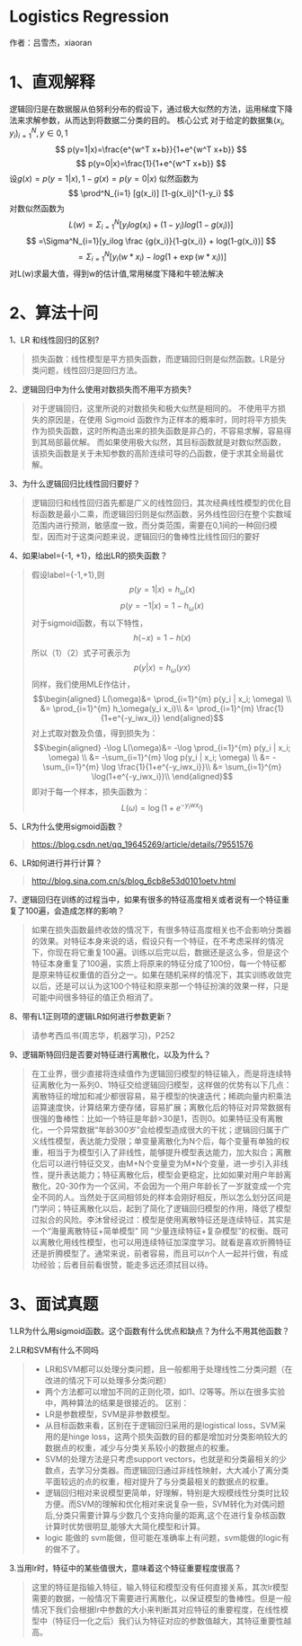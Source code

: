 # Logistics Regression
作者：吕雪杰，xiaoran
# 1、直观解释
逻辑回归是在数据服从伯努利分布的假设下，通过极大似然的方法，运用梯度下降法来求解参数，从而达到将数据二分类的目的。
核心公式
对于给定的数据集$(x_i,y_i)^N_{i=1},y \in {0,1}$
$$ p(y=1|x)=\frac{e^{w^T x+b}}{1+e^{w^T x+b}} $$
$$ p(y=0|x)=\frac{1}{1+e^{w^T x+b}} $$
设$g(x)=p(y=1|x),1-g(x)=p(y=0|x)$
似然函数为
$$ \prod^N_{i=1} [g(x_i)] [1-g(x_i)]^{1-y_i} $$
对数似然函数为
$$ L(w)=\Sigma ^N_{i=1} [y_ilog(x_i)+(1-y_i)log(1-g(x_i))] $$
$$ =\Sigma^N_{i=1}[y_ilog \frac {g(x_i)}{1-g(x_i)} + log(1-g(x_i))] $$
$$ =\Sigma^N_{i=1}[y_i (w \ast x_i)-log(1+\exp(w \ast x_i))] $$
对L(w)求最大值，得到w的估计值,常用梯度下降和牛顿法解决
# 2、算法十问
1、LR 和线性回归的区别?  
  >损失函数：线性模型是平方损失函数，而逻辑回归则是似然函数。LR是分类问题，线性回归是回归方法。  

2、逻辑回归中为什么使用对数损失而不用平方损失?   
 > 对于逻辑回归，这里所说的对数损失和极大似然是相同的。 不使用平方损失的原因是，在使用 Sigmoid 函数作为正样本的概率时，同时将平方损失作为损失函数，这时所构造出来的损失函数是非凸的，不容易求解，容易得到其局部最优解。 而如果使用极大似然，其目标函数就是对数似然函数，该损失函数是关于未知参数的高阶连续可导的凸函数，便于求其全局最优解。   

3、为什么逻辑回归比线性回归要好？   
 > 逻辑回归和线性回归首先都是广义的线性回归，其次经典线性模型的优化目标函数是最小二乘，而逻辑回归则是似然函数，另外线性回归在整个实数域范围内进行预测，敏感度一致，而分类范围，需要在0,1间的一种回归模型，因而对于这类问题来说，逻辑回归的鲁棒性比线性回归的要好   

4、如果label={-1, +1}，给出LR的损失函数？
 > 假设label={-1,+1},则
$$p(y=1|x)=h_{\omega}(x) \tag{1}$$
$$p(y=-1 | x) = 1 - h_{\omega} (x)\tag{2}$$
对于sigmoid函数，有以下特性，
$$h(-x) = 1 - h(x)$$
所以（1）（2）式子可表示为
$$p(y|x) = h_\omega(yx)$$
同样，我们使用MLE作估计， 
$$\begin{aligned}
L(\omega)&=  \prod_{i=1}^{m} p(y_i | x_i; \omega)  \\
&=  \prod_{i=1}^{m} h_\omega(y_i x_i)\\
&= \prod_{i=1}^{m} \frac{1}{1+e^{-y_iwx_i}}
\end{aligned}$$
对上式取对数及负值，得到损失为： 
$$\begin{aligned}
-\log L(\omega)&= -\log \prod_{i=1}^{m} p(y_i | x_i; \omega)  \\
&=  -\sum_{i=1}^{m} \log p(y_i | x_i; \omega)  \\
&=  -\sum_{i=1}^{m} \log \frac{1}{1+e^{-y_iwx_i}}\\
&=  \sum_{i=1}^{m} \log(1+e^{-y_iwx_i})\\
\end{aligned}$$
即对于每一个样本，损失函数为：
$$L(\omega)=\log(1+e^{-y_iwx_i}) $$

5、LR为什么使用sigmoid函数？
 > https://blog.csdn.net/qq_19645269/article/details/79551576

6、LR如何进行并行计算？
 > http://blog.sina.com.cn/s/blog_6cb8e53d0101oetv.html
 >
7、逻辑回归在训练的过程当中，如果有很多的特征高度相关或者说有一个特征重复了100遍，会造成怎样的影响？
 > 如果在损失函数最终收敛的情况下，有很多特征高度相关也不会影响分类器的效果。对特征本身来说的话，假设只有一个特征，在不考虑采样的情况下，你现在将它重复100遍。训练以后完以后，数据还是这么多，但是这个特征本身重复了100遍，实质上将原来的特征分成了100份，每一个特征都是原来特征权重值的百分之一。如果在随机采样的情况下，其实训练收敛完以后，还是可以认为这100个特征和原来那一个特征扮演的效果一样，只是可能中间很多特征的值正负相消了。

8、带有L1正则项的逻辑LR如何进行参数更新？
 > 请参考西瓜书(周志华，机器学习)，P252
 
9、逻辑斯特回归是否要对特征进行离散化，以及为什么？
  > 在工业界，很少直接将连续值作为逻辑回归模型的特征输入，而是将连续特征离散化为一系列0、1特征交给逻辑回归模型，这样做的优势有以下几点：离散特征的增加和减少都很容易，易于模型的快速迭代；稀疏向量内积乘法运算速度快，计算结果方便存储，容易扩展；离散化后的特征对异常数据有很强的鲁棒性：比如一个特征是年龄>30是1，否则0。如果特征没有离散化，一个异常数据“年龄300岁”会给模型造成很大的干扰；逻辑回归属于广义线性模型，表达能力受限；单变量离散化为N个后，每个变量有单独的权重，相当于为模型引入了非线性，能够提升模型表达能力，加大拟合；离散化后可以进行特征交叉，由M+N个变量变为M*N个变量，进一步引入非线性，提升表达能力；特征离散化后，模型会更稳定，比如如果对用户年龄离散化，20-30作为一个区间，不会因为一个用户年龄长了一岁就变成一个完全不同的人。当然处于区间相邻处的样本会刚好相反，所以怎么划分区间是门学问；特征离散化以后，起到了简化了逻辑回归模型的作用，降低了模型过拟合的风险。李沐曾经说过：模型是使用离散特征还是连续特征，其实是一个“海量离散特征+简单模型” 同 “少量连续特征+复杂模型”的权衡。既可以离散化用线性模型，也可以用连续特征加深度学习。就看是喜欢折腾特征还是折腾模型了。通常来说，前者容易，而且可以n个人一起并行做，有成功经验；后者目前看很赞，能走多远还须拭目以待。

# 3、面试真题
1.LR为什么用sigmoid函数。这个函数有什么优点和缺点？为什么不用其他函数？

2.LR和SVM有什么不同吗
 > + LR和SVM都可以处理分类问题，且一般都用于处理线性二分类问题（在改进的情况下可以处理多分类问题）
 > + 两个方法都可以增加不同的正则化项，如l1、l2等等。所以在很多实验中，两种算法的结果是很接近的。
 区别：
  > + LR是参数模型，SVM是非参数模型。
  > + 从目标函数来看，区别在于逻辑回归采用的是logistical loss，SVM采用的是hinge loss，这两个损失函数的目的都是增加对分类影响较大的数据点的权重，减少与分类关系较小的数据点的权重。
  > + SVM的处理方法是只考虑support vectors，也就是和分类最相关的少数点，去学习分类器。而逻辑回归通过非线性映射，大大减小了离分类平面较远的点的权重，相对提升了与分类最相关的数据点的权重。
  > + 逻辑回归相对来说模型更简单，好理解，特别是大规模线性分类时比较方便。而SVM的理解和优化相对来说复杂一些，SVM转化为对偶问题后,分类只需要计算与少数几个支持向量的距离,这个在进行复杂核函数计算时优势很明显,能够大大简化模型和计算。
  > + logic 能做的 svm能做，但可能在准确率上有问题，svm能做的logic有的做不了。

3.当用lr时，特征中的某些值很大，意味着这个特征重要程度很高？
> 这里的特征是指输入特征，输入特征和模型没有任何直接关系，其次lr模型需要的数据，一般情况下需要进行离散化，以保证模型的鲁棒性。但是一般情况下我们会根据lr中参数的大小来判断其对应特征的重要程度，在线性模型中（特征归一化之后）我们认为特征对应的参数值越大，其特征重要性越高。
